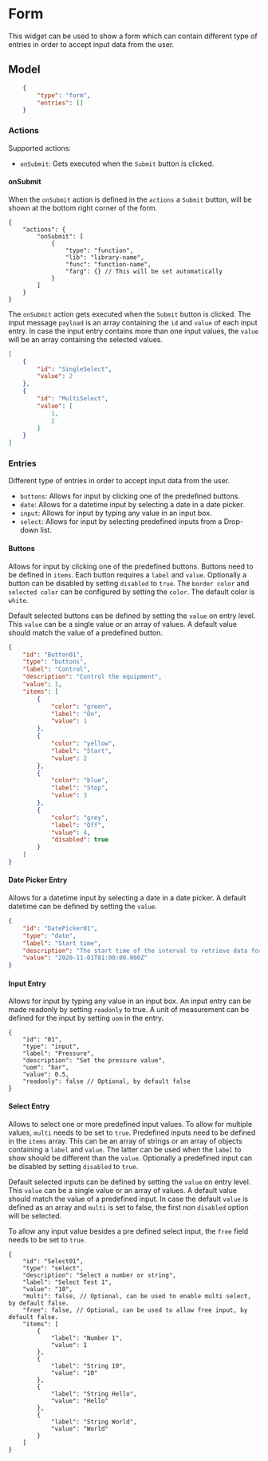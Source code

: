 # Form

This widget can be used to show a form which can contain different type of entries in order to accept input data from the user.

## Model

```json
    {
        "type": "form",
        "entries": []
    }
```

### Actions

Supported actions:

- `onSubmit`: Gets executed when the `Submit` button is clicked.

#### onSubmit

When the `onSubmit` action is defined in the `actions` a `Submit` button, will be shown at the bottom right corner of the form.

```jsonc
{
    "actions": {
        "onSubmit": [
            {
                "type": "function",
                "lib": "library-name",
                "func": "function-name",
                "farg": {} // This will be set automatically
            }
        ]
    }
}
```

The `onSubmit` action gets executed when the `Submit` button is clicked. The input message `payload` is an array containing the `id` and `value` of each input entry. In case the input entry contains more than one input values, the `value` will be an array containing the selected values.

```json
[
    {
        "id": "SingleSelect",
        "value": 2
    },
    {
        "id": "MultiSelect",
        "value": [
            1,
            2
        ]
    }
]
```

### Entries

Different type of entries in order to accept input data from the user.

- `buttons`: Allows for input by clicking one of the predefined buttons.
- `date`: Allows for a datetime input by selecting a date in a date picker.
- `input`: Allows for input by typing any value in an input box.
- `select`: Allows for input by selecting predefined inputs from a Drop-down list.

#### Buttons

Allows for input by clicking one of the predefined buttons. Buttons need to be defined in `items`. Each button requires a `label` and `value`. Optionally a button can be disabled by setting `disabled` to `true`. The `border color` and `selected color` can be configured by setting the `color`. The default color is `white`.

Default selected buttons can be defined by setting the `value` on entry level. This `value` can be a single value or an array of values. A default value should match the value of a predefined button.

```json
{
    "id": "Button01",
    "type": "buttons",
    "label": "Control",
    "description": "Control the equipment",
    "value": 1,
    "items": [
        {
            "color": "green",
            "label": "On",
            "value": 1
        },
        {
            "color": "yellow",
            "label": "Start",
            "value": 2
        },
        {
            "color": "blue",
            "label": "Stop",
            "value": 3
        },
        {
            "color": "grey",
            "label": "Off",
            "value": 4,
            "disabled": true
        }
    ]
}
```

#### Date Picker Entry

Allows for a datetime input by selecting a date in a date picker. A default datetime can be defined by setting the `value`.

```json
{
    "id": "DatePicker01",
    "type": "date",
    "label": "Start time",
    "description": "The start time of the interval to retrieve data for.",
    "value": "2020-11-01T01:00:00.000Z"
}
```

#### Input Entry

Allows for input by typing any value in an input box. An input entry can be made readonly by setting `readonly` to true. A unit of measurement can be defined for the input by setting `uom` in the entry.

```jsonc
{
    "id": "01",
    "type": "input",
    "label": "Pressure",
    "description": "Set the pressure value",
    "uom": "bar",
    "value": 0.5,
    "readonly": false // Optional, by default false
}
```

#### Select Entry

Allows to select one or more predefined input values. To allow for multiple values, `multi` needs to be set to `true`. Predefined inputs need to be defined in the `items` array. This can be an array of strings or an array of objects containing a `label` and `value`. The latter can be used when the `label` to show should be different than the `value`. Optionally a predefined input can be disabled by setting `disabled` to `true`.

Default selected inputs can be defined by setting the `value` on entry level. This `value` can be a single value or an array of values. A default value should match the value of a predefined input. In case the default `value` is defined as an array and `multi` is set to false, the first non `disabled` option will be selected.

To allow any input value besides a pre defined select input, the `free` field needs to be set to `true`.

```jsonc
{
    "id": "Select01",
    "type": "select",
    "description": "Select a number or string",
    "label": "Select Test 1",
    "value": "10",
    "multi": false, // Optional, can be used to enable multi select, by default false.
    "free": false, // Optional, can be used to allow free input, by default false.
    "items": [
        {
            "label": "Number 1",
            "value": 1
        },
        {
            "label": "String 10",
            "value": "10"
        },
        {
            "label": "String Hello",
            "value": "Hello"
        },
        {
            "label": "String World",
            "value": "World"
        }
    ]
}
```
